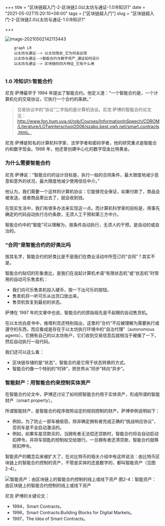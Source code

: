 +++
title = "区块链超入门-2-区块链2.0以太坊与通证-1.0冷知识1"
date = "2021-05-02T15:20:10+08:00"
tags = ["区块链超入门"]
slug = "区块链超入门-2-区块链2.0以太坊与通证-1.0冷知识1"

+++

![image-20210502142113443](C:\Users\jiaoj\Desktop\current\rorrim\static\images\image-20210502142113443.png)
```mermaid
	graph LR
	以太坊与通证--> 以太坊简史_它为何会出现
	以太坊与通证-->智能合约与数字资产_通证如何设计
	以太坊与通证--> 区块链的四大特征_它有什么用
	
```

### 1.0 冷知识1:智能合约

尼克·萨博最早于 1994 年提出了智能合约。他定义道：“一个智能合约是，一个计算机化的交易协议，它执行一个合约的条款。”

> 交易协议中的“协议”二字指的是计算机协议。尼克·萨博的智能合约论文见：http://www.fon.hum.uva.nl/rob/Courses/InformationInSpeech/CDROM/Literature/LOTwinterschool2006/szabo.best.vwh.net/smart.contracts.html。

尼克·萨博是知名的计算机科学家、法学学者和密码学者，他的研究重点是智能合约和数字现金。1998 年，他还曾创建中心化的数字现金比特黄金。

### 为什么需要智能合约

尼克·萨博说：“智能合约的设计目标是，执行一般的合同条件，最大限度地减少恶意和意外的状况，最大限度地减少使用信任中介。”

他认为，我们需要一个这样的计算机协议：它能够完全保证，如果付款了，商品会被发送，或者商品寄出去了，就会收到钱。

在现实生活中，我们有很多办法来实现这一点。而计算机科学家的目标是，用事先确定的代码自动执行合约条款，无须人工干预和第三方中介。

智能合约中的“智能”可以理解为，按条件自动执行，无须人的干预，是自动的或自治的。

###  “合同”是智能合约的好类比吗

按其名字，智能合约的好类比是不是我们在商业活动中所签订的“合同”？其实不是。

智能合约贴切的形象类比，是我们在说起计算机术语“有限状态机”或“状态机”时常用的自动可乐售卖机：

- 我们向可乐售卖机投入硬币，按一下出可乐的按钮。
- 售卖机将一听可乐从出货口放出来。
- 售货机恢复到最初的状态。


萨博在 1997 年的文章中也说，智能合约的原始祖先是不起眼的自动售货机。

在以太坊白皮书中，维塔利克还特别指出，这里的“合约”不应被理解为需要执行或遵守的东西，而应看成是存在于以太坊执行环境中的“自治代理”（autonomous agents），它拥有自己的以太坊账户，它们收到交易信息后就相当于被捅了一下，然后自动执行一段代码。

我们还可以这么看：

- 区块链存储的是“状态”，智能合约是它用于状态转换的方式。
- 智能合约像一个特别的“时钟”，把世界从“同步”转向“异步”。

### 智能财产：用智能合约来控制实体资产

在智能合约论文中，萨博还讨论了如何把智能合约用于实体资产，形成所谓的智能财产（smart property）。

所谓智能财产，是智能合约程序按照设定的规则控制的财产。萨博举例说明如下：

- 例如，为了防止一部车被偷窃，除非确定拥有者完成正确的“挑战响应协议”，否则车是不会启动激活的。
- 例如，如果车是贷款买的，当拥有者无法偿还贷款时，智能合约将会自动启动扣押令，并将车钥匙的控制权交给银行。一旦拥有者还清贷款，智能合约就移除扣押令。


智能资产的概念后来被扩大了，在对比特币的相关介绍中有这样说法：由比特币区块链上的智能合约控制的资产，不管是实体的还是数字的，都叫智能资产（见图2-4）。



![智能资产：由区块链上的智能合约控制的线上或线下资产](C:\Users\jiaoj\Desktop\current\rorrim\static\images\1-1Z10QR221641.gif)
图2-4：智能资产：由区块链上的智能合约控制的线上或线下资产


尼克·萨博的关键论文：

- 1994，Smart Contracts。
- 1996，Smart Contracts:Building Blocks for Digital Markets。
- 1997，The Idea of Smart Contracts。